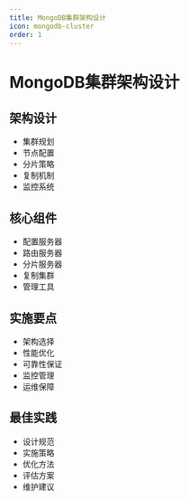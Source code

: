 ```yaml
---
title: MongoDB集群架构设计
icon: mongodb-cluster
order: 1
---
```


# MongoDB集群架构设计

## 架构设计
- 集群规划
- 节点配置
- 分片策略
- 复制机制
- 监控系统

## 核心组件
- 配置服务器
- 路由服务器
- 分片服务器
- 复制集群
- 管理工具

## 实施要点
- 架构选择
- 性能优化
- 可靠性保证
- 监控管理
- 运维保障

## 最佳实践
- 设计规范
- 实施策略
- 优化方法
- 评估方案
- 维护建议

